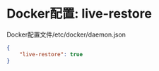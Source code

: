 # Docker配置: live-restore
Docker配置文件/etc/docker/daemon.json

```json
{
    "live-restore": true
}
```
